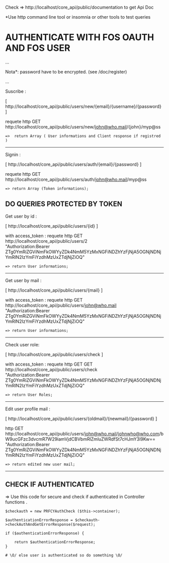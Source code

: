 
Check => http://localhost/core_api/public/documentation to get Api Doc

*Use http command line tool or insomnia or other tools to test queries


AUTHENTICATE WITH FOS OAUTH AND FOS USER
======================================== 


...

Nota*:  password have to be encrypted. (see /doc/register)

...



Suscribe :

[ http://localhost/core_api/public/users/new/{email}/{username}/{password} ]

requete http GET http://localhost/core_api/public/users/new/john@who.mail/{john}/myp@ss
	
	=>  return Array ( User informations and Client response if registred )

-------------

Signin :

[ http://localhost/core_api/public/users/auth/{email}/{password} ]

requete http GET http://localhost/core_api/public/users/auth/john@who.mail/myp@ss
	
	=> return Array (Token informations);


DO QUERIES PROTECTED BY TOKEN 	
-----------------------------


Get user by id :

[ http://localhost/core_api/public/users/{id} ]

with access_token :
requete http GET http://localhost/core_api/public/users/2 \
	"Authorization:Bearer ZTg0YmRiZGViNmFkOWYyZDk4NmM5YzMxNGFiNDZhYzFjNjA5OGNjNDNjYmRlN2IzYmFiYzdhMzUxZTdjNjZiOQ"

	=> return User informations;
----------------

Get user by mail :

[ http://localhost/core_api/public/users/{mail} ]

with access_token :
requete http GET http://localhost/core_api/public/users/john@who.mail \
	"Authorization:Bearer ZTg0YmRiZGViNmFkOWYyZDk4NmM5YzMxNGFiNDZhYzFjNjA5OGNjNDNjYmRlN2IzYmFiYzdhMzUxZTdjNjZiOQ"

	=> return User informations;

----------------

Check user role: 

[ http://localhost/core_api/public/users/check ]

with access_token :
requete http GET  GET http://localhost/core_api/public/users/check \
	"Authorization:Bearer ZTg0YmRiZGViNmFkOWYyZDk4NmM5YzMxNGFiNDZhYzFjNjA5OGNjNDNjYmRlN2IzYmFiYzdhMzUxZTdjNjZiOQ"

	=> return User Roles;

----------------

Edit user profile mail :

[ http://localhost/core_api/public/users/{oldmail}/{newmail}/{password} ]

http GET http://localhost/core_api/public/users/john@who.mail/johnwho@who.com/bW9ucGFzc3dvcmR7W29iamVjdCBVbmRlZmluZWRdfSt7cHJmY3l9Kw== \
	"Authorization:Bearer ZTg0YmRiZGViNmFkOWYyZDk4NmM5YzMxNGFiNDZhYzFjNjA5OGNjNDNjYmRlN2IzYmFiYzdhMzUxZTdjNjZiOQ"

	=> return edited new user mail;



----------------------------------------------------------------------------------------------


CHECK IF AUTHENTICATED
-----------------------------------------------

=> Use this code for secure and check if authenticated in Controller functions .

    $checkauth = new PRFCYAuthCheck ($this->container);

    $authenticationErrorResponse = $checkauth->checkAuthAndGetErrorResponse($request);

    if ($authenticationErrorResponse) {

        return $authenticationErrorResponse;
    }

    # \O/ else user is authenticated so do something \O/
